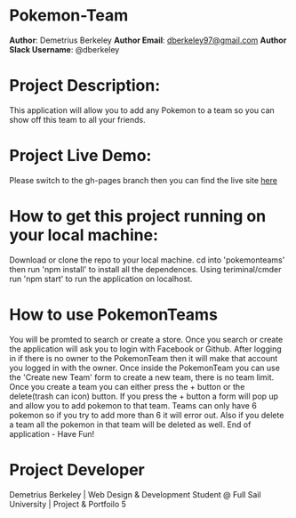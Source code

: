 # Pokemon-Team
**Author**: Demetrius Berkeley
**Author Email**: dberkeley97@gmail.com
**Author Slack Username**: @dberkeley

# Project Description:
This application will allow you to add any Pokemon to a team so you can show off this team to all your friends.

# Project Live Demo:
Please switch to the gh-pages branch then you can find the live site [here](https://Demetrius-B.github.io/Pokemon-Teams/)

# How to get this project running on your local machine:
Download or clone the repo to your local machine. cd into 'pokemonteams' then run 'npm install' to install all the dependences.
Using teriminal/cmder run 'npm start' to run the application on localhost.

# How to use PokemonTeams
You will be promted to search or create a store. Once you search or create the application will ask you to login with Facebook or Github.
After logging in if there is no owner to the PokemonTeam then it will make that account you logged in with the owner.
Once inside the PokemonTeam you can use the 'Create new Team' form to create a new team, there is no team limit. 
Once you create a team you can either press the + button or the delete(trash can icon) button. If you press the + button a form will pop up and allow you to add pokemon to that team.
Teams can only have 6 pokemon so if you try to add more than 6 it will error out. Also if you delete a team all the pokemon in that team will be deleted as well.
End of application - Have Fun!

# Project Developer
Demetrius Berkeley | Web Design & Development Student @ Full Sail University | Project & Portfoilo 5
